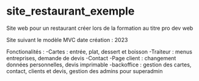 # site_restaurant_exemple
Site web pour un restaurant créer lors de la formation au titre pro dev web

Site suivant le modèle MVC
date création : 2023

Fonctionalités : 
  -Cartes : entrée, plat, dessert et boisson
  -Traiteur : menus entreprises,  demande de devis
  -Contact
  -Page client : changement données personnelles,  devis imprimable
  -backoffice : gestion des cartes, contact, clients et devis, gestion des admins pour superadmin
